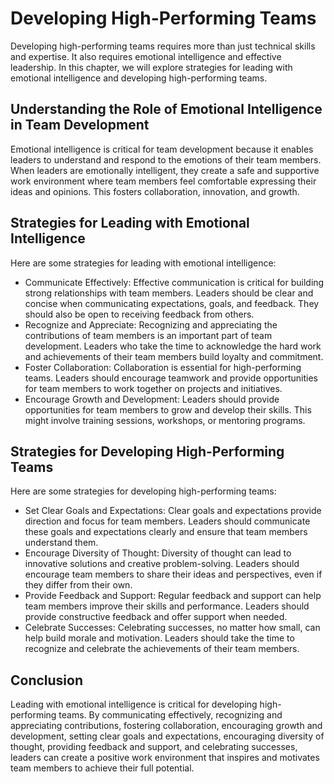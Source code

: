 Developing High-Performing Teams
================================================================================

Developing high-performing teams requires more than just technical skills and expertise. It also requires emotional intelligence and effective leadership. In this chapter, we will explore strategies for leading with emotional intelligence and developing high-performing teams.

Understanding the Role of Emotional Intelligence in Team Development
--------------------------------------------------------------------

Emotional intelligence is critical for team development because it enables leaders to understand and respond to the emotions of their team members. When leaders are emotionally intelligent, they create a safe and supportive work environment where team members feel comfortable expressing their ideas and opinions. This fosters collaboration, innovation, and growth.

Strategies for Leading with Emotional Intelligence
--------------------------------------------------

Here are some strategies for leading with emotional intelligence:

* Communicate Effectively: Effective communication is critical for building strong relationships with team members. Leaders should be clear and concise when communicating expectations, goals, and feedback. They should also be open to receiving feedback from others.
* Recognize and Appreciate: Recognizing and appreciating the contributions of team members is an important part of team development. Leaders who take the time to acknowledge the hard work and achievements of their team members build loyalty and commitment.
* Foster Collaboration: Collaboration is essential for high-performing teams. Leaders should encourage teamwork and provide opportunities for team members to work together on projects and initiatives.
* Encourage Growth and Development: Leaders should provide opportunities for team members to grow and develop their skills. This might involve training sessions, workshops, or mentoring programs.

Strategies for Developing High-Performing Teams
-----------------------------------------------

Here are some strategies for developing high-performing teams:

* Set Clear Goals and Expectations: Clear goals and expectations provide direction and focus for team members. Leaders should communicate these goals and expectations clearly and ensure that team members understand them.
* Encourage Diversity of Thought: Diversity of thought can lead to innovative solutions and creative problem-solving. Leaders should encourage team members to share their ideas and perspectives, even if they differ from their own.
* Provide Feedback and Support: Regular feedback and support can help team members improve their skills and performance. Leaders should provide constructive feedback and offer support when needed.
* Celebrate Successes: Celebrating successes, no matter how small, can help build morale and motivation. Leaders should take the time to recognize and celebrate the achievements of their team members.

Conclusion
----------

Leading with emotional intelligence is critical for developing high-performing teams. By communicating effectively, recognizing and appreciating contributions, fostering collaboration, encouraging growth and development, setting clear goals and expectations, encouraging diversity of thought, providing feedback and support, and celebrating successes, leaders can create a positive work environment that inspires and motivates team members to achieve their full potential.
